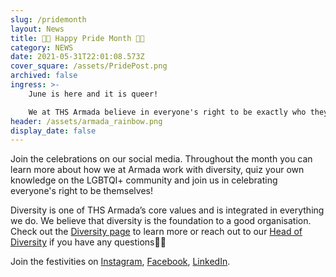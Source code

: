 ```yaml
---
slug: /pridemonth
layout: News
title: 🏳️‍🌈 Happy Pride Month 🏳️‍🌈
category: NEWS
date: 2021-05-31T22:01:08.573Z
cover_square: /assets/PridePost.png
archived: false
ingress: >-
    June is here and it is queer! 

    We at THS Armada believe in everyone's right to be exactly who they are. We will therefore celebrate International Pride Month all month long in order to commemorate the milestones reached as well as the ongoing fight for LGBTQI+ rights.
header: /assets/armada_rainbow.png
display_date: false
---
```


Join the celebrations on our social media. Throughout the month you can learn more about how we at Armada work with diversity, quiz your own knowledge on the LGBTQI+ community and join us in celebrating everyone's right to be themselves!

Diversity is one of THS Armada’s core values and is integrated in everything we do. We believe that diversity is the foundation to a good organisation. Check out the [Diversity page](https://armada.nu/diversity) to learn more or reach out to our [Head of Diversity](https://armada.nu/contact) if you have any questions🏳️‍🌈

Join the festivities on [Instagram](https://www.instagram.com/thsarmada/), [Facebook](https://www.facebook.com/thsarmada), [LinkedIn](https://www.linkedin.com/company/armada).
